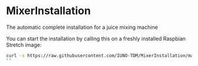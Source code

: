 # MixerInstallation
The automatic complete installation for a juice mixing machine

You can start the installation by calling this on a freshly installed Raspbian Stretch image:
```bash
curl -s https://raw.githubusercontent.com/IUNO-TDM/MixerInstallation/master/install.sh |  bash -s
``